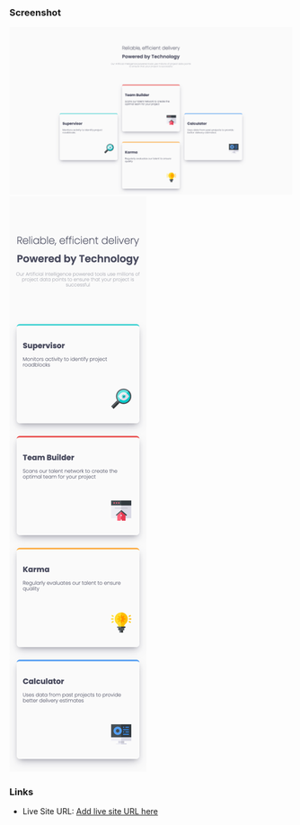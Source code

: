 
### Screenshot

![](./screenshots/desktop_screenshot.png)
![](./screenshots/mobile_screenshot.png)



### Links

- Live Site URL: [Add live site URL here](https://your-live-site-url.com)


